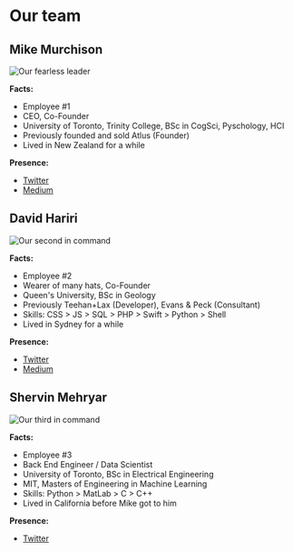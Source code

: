 Our team
===

Mike Murchison
---
![](https://lh4.googleusercontent.com/-DgVSPN_T0SA/AAAAAAAAAAI/AAAAAAAAAAA/lMdQB0bH9mQ/s128-c-k/photo.jpg "Our fearless leader")

**Facts:**
- Employee #1
- CEO, Co-Founder
- University of Toronto, Trinity College, BSc in CogSci, Pyschology, HCI
- Previously founded and sold Atlus (Founder)
- Lived in New Zealand for a while

**Presence:**
- [Twitter](https://twitter.com/mimurchison "Mike's Twitter")
- [Medium](https://medium.com/@mimurchison "Mike's Medium")

David Hariri
---
![](https://lh3.googleusercontent.com/-15DCouwNT5s/AAAAAAAAAAI/AAAAAAAAAAA/O4A3I3KDqTQ/s128-c-k/photo.jpg "Our second in command")

**Facts:**
- Employee #2
- Wearer of many hats, Co-Founder
- Queen's University, BSc in Geology
- Previously Teehan+Lax (Developer), Evans & Peck (Consultant)
- Skills: CSS > JS > SQL > PHP > Swift > Python > Shell
- Lived in Sydney for a while

**Presence:**
- [Twitter](https://twitter.com/davehariri "David's Twitter")
- [Medium](https://medium.com/@davehariri "David's Medium")

Shervin Mehryar
---
![](https://media.licdn.com/mpr/mpr/shrink_200_200/p/8/005/0a1/0d5/247903e.jpg "Our third in command")

**Facts:**
- Employee #3
- Back End Engineer / Data Scientist
- University of Toronto, BSc in Electrical Engineering
- MIT, Masters of Engineering in Machine Learning
- Skills: Python > MatLab > C > C++
- Lived in California before Mike got to him

**Presence:**
- [Twitter](https://twitter.com/sherveinsteiger "Shervin's Twitter")

